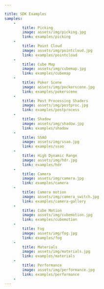 ```yaml
---

title: SDK Examples
samples:
    -
        title: Picking
        image: assets/img/picking.jpg
        link: examples/picking
    -
        title: Point Cloud
        image: assets/img/pointcloud.jpg
        link: examples/pointcloud
    -
        title: Cube Map
        image: assets/img/cubemap.jpg
        link: examples/cubemap
    -
        title: Poker Scene
        image: assets/img/pockerscene.jpg
        link: examples/pokerscene
    -
        title: Post Processing Shaders
        image: assets/img/postproc.jpg
        link: examples/postprocess
    -
        title: Shadow
        image: assets/img/shadow.jpg
        link: examples/shadow
    -
        title: SSAO
        image: assets/img/ssao.jpg
        link: examples/ssao
    -
        title: High Dynamic Range
        image: assets/img/hdr.jpg
        link: examples/hdr
    -
        title: Camera
        image: assets/img/camera.jpg
        link: examples/camera
    -
        title: Camera motion
        image: assets/img/camera_switch.jpg
        link: examples/camera-gallery
    -
        title: Cube Motion
        image: assets/img/cubemotion.jpg
        link: examples/cubemotion
    -
        title: Fog
        image: assets/img/fog.jpg
        link: examples/fog
    -
        title: Materials
        image: assets/img/materials.jpg
        link: examples/materials
    -
        title: Performance
        image: assets/img/performance.jpg
        link: examples/performance
    -
---
```

